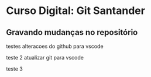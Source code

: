 # Curso Digital: Git Santander

## Gravando mudanças no repositório

testes alteracoes do github para vscode

teste 2 atualizar git para vscode

teste 3
